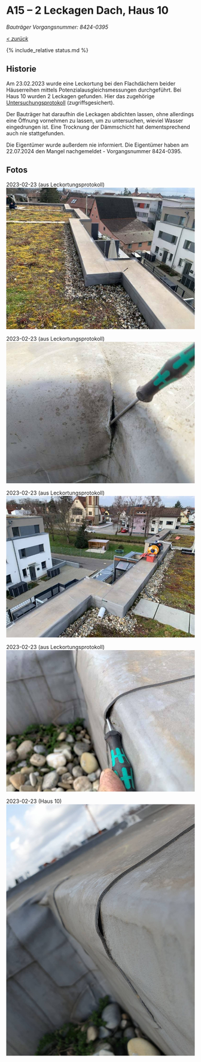 # A15 &ndash; 2 Leckagen Dach, Haus 10

 _Bauträger Vorgangsnummer: 8424-0395_

_[&lt; zurück](../../index.md)_

{% include_relative status.md %}

## Historie

Am 23.02.2023 wurde eine Leckortung bei den Flachdächern beider Häuserreihen
mittels Potenzialausgleichsmessungen durchgeführt.
Bei Haus 10 wurden 2 Leckagen gefunden.
Hier das zugehörige [Untersuchungsprotokoll] (zugriffsgesichert).

Der Bauträger hat daraufhin die Leckagen abdichten lassen, ohne allerdings
eine Öffnung vornehmen zu lassen, um zu untersuchen, wieviel Wasser eingedrungen ist.
Eine Trocknung der Dämmschicht hat dementsprechend auch nie stattgefunden.

Die Eigentümer wurde außerdem nie informiert.
Die Eigentümer haben am 22.07.2024 den Mangel nachgemeldet - Vorgangsnummer 8424-0395.

## Fotos

2023-02-23 (aus Leckortungsprotokoll)
![](230223_Leckortungsprotokoll_Bild19_small.jpg)

2023-02-23 (aus Leckortungsprotokoll)
![](230223_Leckortungsprotokoll_Bild20_small.jpg)

2023-02-23 (aus Leckortungsprotokoll)
![](230223_Leckortungsprotokoll_Bild21_small.jpg)

2023-02-23 (aus Leckortungsprotokoll)
![](230223_Leckortungsprotokoll_Bild22_small.jpg)

2023-02-23 (Haus 10)
![](20230223_115709_small.jpg)

[Untersuchungsprotokoll]: https://drive.google.com/drive/folders/1Bhk95p84AaMtnwnOoj_zFdLu95Lqjsnd?usp=drive_link
